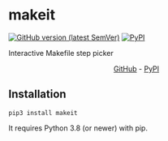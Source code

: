 # makeit

[![GitHub version (latest SemVer)](https://img.shields.io/github/v/tag/igrek51/makeit?label=github&sort=semver)](https://github.com/igrek51/makeit)
[![PyPI](https://img.shields.io/pypi/v/makit)](https://pypi.org/project/makit)

Interactive Makefile step picker

<div align="center">
    <a href="https://github.com/igrek51/makeit">GitHub</a>
    -
    <a href="https://pypi.org/project/makit">PyPI</a>
</div>

## Installation
```shell
pip3 install makeit
```

It requires Python 3.8 (or newer) with pip.
